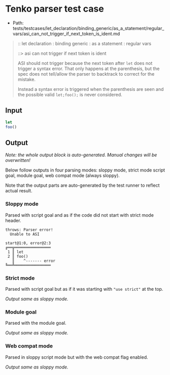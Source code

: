 # Tenko parser test case

- Path: tests/testcases/let_declaration/binding_generic/as_a_statement/regular_vars/asi_can_not_trigger_if_next_token_is_ident.md

> :: let declaration : binding generic : as a statement : regular vars
>
> ::> asi can not trigger if next token is ident
>
> ASI should not trigger because the next token after `let` does not trigger a syntax error. That only happens at the parenthesis, but the spec does not tell/allow the parser to backtrack to correct for the mistake.
>
> Instead a syntax error is triggered when the parenthesis are seen and the possible valid `let;foo();` is never considered.

## Input

`````js
let
foo()
`````

## Output

_Note: the whole output block is auto-generated. Manual changes will be overwritten!_

Below follow outputs in four parsing modes: sloppy mode, strict mode script goal, module goal, web compat mode (always sloppy).

Note that the output parts are auto-generated by the test runner to reflect actual result.

### Sloppy mode

Parsed with script goal and as if the code did not start with strict mode header.

`````
throws: Parser error!
  Unable to ASI

start@1:0, error@2:3
╔══╦════════════════
 1 ║ let
 2 ║ foo()
   ║    ^------- error
╚══╩════════════════

`````

### Strict mode

Parsed with script goal but as if it was starting with `"use strict"` at the top.

_Output same as sloppy mode._

### Module goal

Parsed with the module goal.

_Output same as sloppy mode._

### Web compat mode

Parsed in sloppy script mode but with the web compat flag enabled.

_Output same as sloppy mode._
